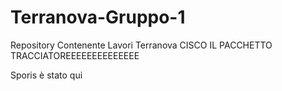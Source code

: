 # Terranova-Gruppo-1
Repository Contenente Lavori Terranova
CISCO IL PACCHETTO TRACCIATOREEEEEEEEEEEEEE

Sporis è stato qui